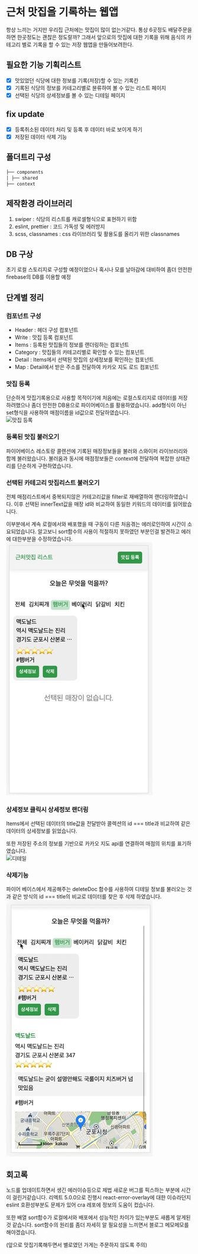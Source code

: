 # 근처 맛집을 기록하는 웹앱

항상 느끼는 거지만 우리집 근처에는 맛집이 많이 없는거같다.
통상 6곳정도 배달주문을 하면 한곳정도는 괜찮은 정도랄까?
그래서 앞으로의 맛집에 대한 기록을 위해 음식의 카테고리 별로 기록을 할 수 있는
저장 웹앱을 만들어보려한다.

## 필요한 기능 기획리스트

- [x] 맛있었던 식당에 대한 정보를 기록(저장)할 수 있는 기록칸
- [x] 기록된 식당의 정보를 카테고리별로 뷴류하여 볼 수 있는 리스트 페이지
- [x] 선택된 식당의 상세정보를 볼 수 있는 디테일 페이지

## fix update

- [x] 등록취소된 데이터 처리 및 등록 후 데이터 바로 보이게 하기
- [x] 저장된 데이터 삭제 기능

## 폴더트리 구성

```
├── components
│ ├── shared
├── context
```

## 제작환경 라이브러리

1. swiper : 식당의 리스트를 캐로셀형식으로 표현하기 위함
2. eslint, prettier : 코드 가독성 및 에러방지
3. scss, classnames : css 라이브러리 및 활용도를 올리기 위한 classnames

## DB 구상

초기 로컬 스토리지로 구성할 예정이었으나 혹시나 모를 날아감에 대비하여
좀더 안전한 firebase의 DB를 이용할 예정

## 단계별 정리

### 컴포넌트 구성

- Header : 헤더 구성 컴포넌트
- Write : 맛집 등록 컴포넌트
- Items : 등록된 맛집들의 정보를 랜더링하는 컴포넌트
- Category : 맛집들의 카테고리별로 확인할 수 있는 컴포넌트
- Detail : Items에서 선택된 맛집의 상세정보를 확인하는 컴포넌트
- Map : Detail에서 받은 주소를 전달하여 카카오 지도 로드 컴포넌트

### 맛집 등록

단순하게 맛집기록용으로 사용할 목적이기에 처음에는 로컬스토리지로 데이터를 저장하려했으나
좀더 안전한 DB용으로 파이어베이스를 활용하였습니다.
add형식이 아닌 set형식을 사용하여 매점이름을 id값으로 전달하였습니다. <br />
![맛집 등록](./write.gif)

### 등록된 맛집 불러오기

파이어베이스 레스토랑 콜렌션에 기록된 매장정보들을 불러와 스와이퍼 라이브러리와 함께 불러왔습니다.
불러옴과 동시에 매점정보들은 context에 전달하여 복잡한 상태관리를 단순하게 구현하였습니다.

### 선택된 카테고리 맛집리스트 불러오기

전체 매점리스트에서 중복되지않은 카테고리값을 filter로 재배열하여
랜더링하였습니다. 이후 선택된 innerText값을 매장 id와 비교하여 동일한 키워드의 데이터를 읽어왔습니다.

이부분에서 계속 로컬에서와 배포했을 때 구동이 다른 처음겪는 에러로인하여 시간이 소요되었습니다.
알고보니 sort함수의 사용이 적절하지 못하였던 부분인걸 발견하고 에러에 대한부분을 수정하였습니다. <br />
![카테고리](./category.gif)

### 상세정보 클릭시 상세정보 랜더링

Items에서 선택된 데이터의 title값을 전달받아 콜렉션의 id === title과 비교하여 같은 데이터의 상세정보를
읽었습니다.

또한 저장된 주소의 정보를 기반으로 카카오 지도 api를 연결하여 매점의 위치를 표기하였습니다. <br />
![디테일](./detail.gif)

### 삭제기능

파이어 베이스에서 제공해주는 deleteDoc 함수를 사용하여 디테일 정보를 불러오는 것과 같은 방식의
id === title의 비교로 데이터를 찾은 후 삭제 하였습니다. <br />
![삭제](./delete.gif)

## 회고록

노드를 업데이트하면서 생긴 에러이슈등으로 제법 새로운 버그를 픽스하는 부분에 시간이 걸린거같습니다.
리엑트 5.0.0으로 진행시 react-error-overlay에 대한 이슈라던지
eslint 호환성부분도 문제가 있어 cra 레포에 정보의 도움이 컸습니다.

또한 배열 sort함수가 로컬에서와 배포에서 성능적인 차이가 있는부분도 새롭게 알게된것 같습니다.
sort함수의 원리를 좀더 자세히 알 필요성을 느끼면서
블로그 메모메모를 해야겠습니다.

(앞으로 맛집기록해두면서 별로였던 가게는 주문하지 않도록 주의)

